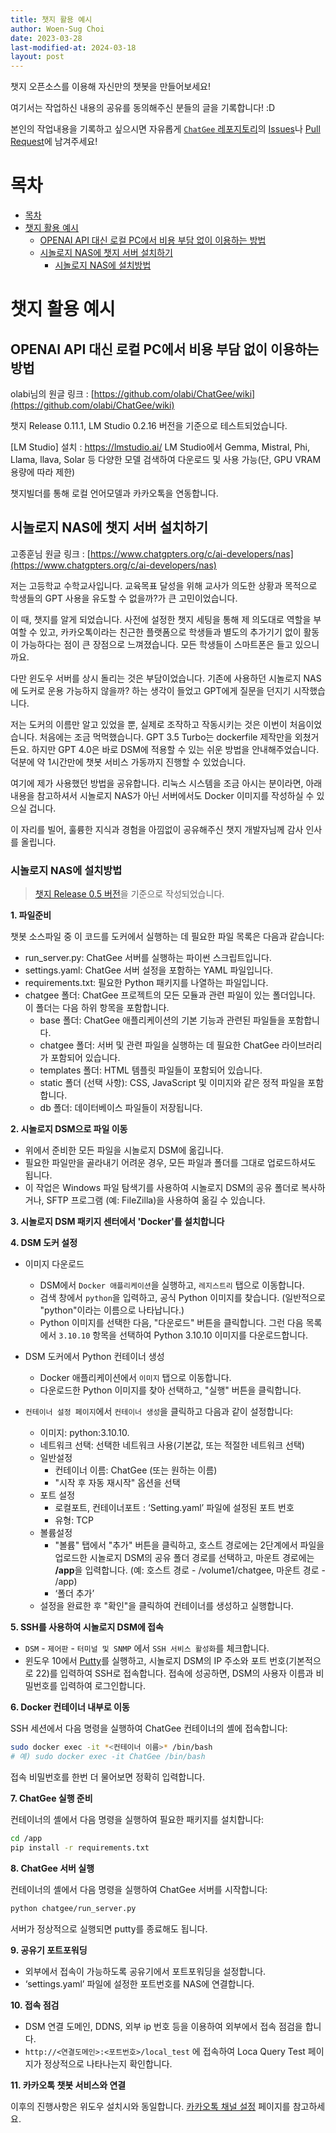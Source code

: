 ```yaml
---
title: 챗지 활용 예시
author: Woen-Sug Choi
date: 2023-03-28
last-modified-at: 2024-03-18
layout: post
---
```


챗지 오픈소스를 이용해 자신만의 챗봇을 만들어보세요!

여기서는 작업하신 내용의 공유를 동의해주신 분들의 글을 기록합니다! :D

본인의 작업내용을 기록하고 싶으시면 자유롭게 [`ChatGee` 레포지토리](https://github.com/woensug-choi/ChatGee)의 [Issues](https://github.com/woensug-choi/ChatGee/issues)나 [Pull Request](https://github.com/woensug-choi/ChatGee/pulls)에 남겨주세요!

# 목차

- [목차](#목차)
- [챗지 활용 예시](#챗지-활용-예시)
  - [OPENAI API 대신 로컬 PC에서 비용 부담 없이 이용하는 방법](#OPENAI-API-대신-로컬-PC에서-비용-부담-없이-이용하는-방법)
  - [시놀로지 NAS에 챗지 서버 설치하기](#시놀로지-nas에-챗지-서버-설치하기)
    - [시놀로지 NAS에 설치방법](#시놀로지-nas에-설치방법)

# 챗지 활용 예시

## OPENAI API 대신 로컬 PC에서 비용 부담 없이 이용하는 방법

olabi님의 원글 링크 : [https://github.com/olabi/ChatGee/wiki](https://github.com/olabi/ChatGee/wiki)

챗지 Release 0.11.1, LM Studio 0.2.16 버전을 기준으로 테스트되었습니다.

[LM Studio] 설치 : https://lmstudio.ai/
LM Studio에서 Gemma, Mistral, Phi, Llama, llava, Solar 등 다양한 모델 검색하여 다운로드 및 사용 가능(단, GPU VRAM 용량에 따라 제한)

챗지빌더를 통해 로컬 언어모델과 카카오톡을 연동합니다.


## 시놀로지 NAS에 챗지 서버 설치하기

고종훈님 원글 링크 : [https://www.chatgpters.org/c/ai-developers/nas](https://www.chatgpters.org/c/ai-developers/nas)

저는 고등학교 수학교사입니다.
교육목표 달성을 위해 교사가 의도한 상황과 목적으로 학생들의 GPT 사용을 유도할 수 없을까?가 큰 고민이었습니다.

이 때, 챗지를 알게 되었습니다.
사전에 설정한 챗지 세팅을 통해 제 의도대로 역할을 부여할 수 있고, 카카오톡이라는 친근한 플랫폼으로 학생들과 별도의 추가기기 없이 활동이 가능하다는 점이 큰 장점으로 느껴졌습니다. 
모든 학생들이 스마트폰은 들고 있으니까요.

다만 윈도우 서버를 상시 돌리는 것은 부담이었습니다.
기존에 사용하던 시놀로지 NAS에 도커로 운용 가능하지 않을까? 하는 생각이 들었고 GPT에게 질문을 던지기 시작했습니다.

저는 도커의 이름만 알고 있었을 뿐, 실제로 조작하고 작동시키는 것은 이번이 처음이었습니다.
처음에는 조금 먹먹했습니다. GPT 3.5 Turbo는 dockerfile 제작만을 외쳤거든요.
하지만 GPT 4.0은 바로 DSM에 적용할 수 있는 쉬운 방법을 안내해주었습니다.
덕분에 약 1시간만에 챗봇 서비스 가동까지 진행할 수 있었습니다.

여기에 제가 사용했던 방법을 공유합니다.
리눅스 시스템을 조금 아시는 분이라면, 아래 내용을 참고하셔서 시놀로지 NAS가 아닌 서버에서도 Docker 이미지를 작성하실 수 있으실 겁니다.

이 자리를 빌어, 훌륭한 지식과 경험을 아낌없이 공유해주신 챗지 개발자님께 감사 인사를 올립니다.

### 시놀로지 NAS에 설치방법

> [챗지 Release 0.5 버전](https://github.com/woensug-choi/ChatGee/releases/tag/v0.5)을 기준으로 작성되었습니다.

**1. 파일준비**
  
  챗봇 소스파일 중 이 코드를 도커에서 실행하는 데 필요한 파일 목록은 다음과 같습니다: 

   - run_server.py: ChatGee 서버를 실행하는 파이썬 스크립트입니다.
   - settings.yaml: ChatGee 서버 설정을 포함하는 YAML 파일입니다.
   - requirements.txt: 필요한 Python 패키지를 나열하는 파일입니다.
   - chatgee 폴더: ChatGee 프로젝트의 모든 모듈과 관련 파일이 있는 폴더입니다. 이 폴더는 다음 하위 항목을 포함합니다. 
      - base 폴더: ChatGee 애플리케이션의 기본 기능과 관련된 파일들을 포함합니다.
      - chatgee 폴더: 서버 및 관련 파일을 실행하는 데 필요한 ChatGee 라이브러리가 포함되어 있습니다.
      - templates 폴더: HTML 템플릿 파일들이 포함되어 있습니다.
      - static 폴더 (선택 사항): CSS, JavaScript 및 이미지와 같은 정적 파일을 포함합니다.
      - db 폴더: 데이터베이스 파일들이 저장됩니다.

**2. 시놀로지 DSM으로 파일 이동**
   
  - 위에서 준비한 모든 파일을 시놀로지 DSM에 옮깁니다.
  - 필요한 파일만을 골라내기 어려운 경우, 모든 파일과 폴더를 그대로 업로드하셔도 됩니다. 
  - 이 작업은 Windows 파일 탐색기를 사용하여 시놀로지 DSM의 공유 폴더로 복사하거나, SFTP 프로그램 (예: FileZilla)을 사용하여 옮길 수 있습니다.

**3. 시놀로지 DSM 패키지 센터에서 'Docker'를 설치합니다**


**4. DSM 도커 설정**
   
  - 이미지 다운로드
    - DSM에서 `Docker 애플리케이션`을 실행하고, `레지스트리` 탭으로 이동합니다.
    - 검색 창에서 `python`을 입력하고, 공식 Python 이미지를 찾습니다. (일반적으로 "python"이라는 이름으로 나타납니다.)
    - Python 이미지를 선택한 다음, "다운로드" 버튼을 클릭합니다.
    그런 다음 목록에서 `3.10.10` 항목을 선택하여 Python 3.10.10 이미지를 다운로드합니다.

  - DSM 도커에서 Python 컨테이너 생성 
    - Docker 애플리케이션에서 `이미지` 탭으로 이동합니다.
    - 다운로드한 Python 이미지를 찾아 선택하고, "실행" 버튼을 클릭합니다.

  - `컨테이너 설정 페이지`에서 `컨테이너 생성`을 클릭하고 다음과 같이 설정합니다: 
    - 이미지: python:3.10.10.
    - 네트워크 선택: 선택한 네트워크 사용(기본값, 또는 적절한 네트워크 선택)
    - 일반설정
      - 컨테이너 이름: ChatGee (또는 원하는 이름)
      - "시작 후 자동 재시작" 옵션을 선택
    - 포트 설정 
      - 로컬포트, 컨테이너포트 : ‘Setting.yaml’ 파일에 설정된 포트 번호
      - 유형: TCP
    - 볼륨설정 
      - "볼륨" 탭에서 "추가" 버튼을 클릭하고, 호스트 경로에는 2단계에서 파일을 업로드한 시놀로지 DSM의 공유 폴더 경로를 선택하고, 마운트 경로에는 **/app**을 입력합니다. (예: 호스트 경로 - /volume1/chatgee, 마운트 경로 - /app)
      - ‘폴더 추가’
    - 설정을 완료한 후 "확인"을 클릭하여 컨테이너를 생성하고 실행합니다.


**5. SSH를 사용하여 시놀로지 DSM에 접속**
   
  - `DSM` - `제어판` - `터미널 및 SNMP` 에서 `SSH 서비스 활성화`를 체크합니다.
  - 윈도우 10에서 [Putty](https://the.earth.li/~sgtatham/putty/latest/w64/putty.exe)를 실행하고, 시놀로지 DSM의 IP 주소와 포트 번호(기본적으로 22)를 입력하여 SSH로 접속합니다. 접속에 성공하면, DSM의 사용자 이름과 비밀번호를 입력하여 로그인합니다.


**6. Docker 컨테이너 내부로 이동**

  SSH 세션에서 다음 명령을 실행하여 ChatGee 컨테이너의 셸에 접속합니다:
  
  ```bash
  sudo docker exec -it *<컨테이너 이름>* /bin/bash
  # 예) sudo docker exec -it ChatGee /bin/bash
  ```

  접속 비밀번호를 한번 더 물어보면 정확히 입력합니다.

**7. ChatGee 실행 준비**
   
  컨테이너의 셸에서 다음 명령을 실행하여 필요한 패키지를 설치합니다:

  ```bash
  cd /app
  pip install -r requirements.txt
  ```

**8. ChatGee 서버 실행**
   
  컨테이너의 셸에서 다음 명령을 실행하여 ChatGee 서버를 시작합니다:

  ```bash
  python chatgee/run_server.py
  ```
  
  서버가 정상적으로 실행되면 putty를 종료해도 됩니다.

**9. 공유기 포트포워딩**
    
  - 외부에서 접속이 가능하도록 공유기에서 포트포워딩을 설정합니다.
  - ‘settings.yaml’ 파일에 설정한 포트번호를 NAS에 연결합니다.

**10. 접속 점검**

  - DSM 연결 도메인, DDNS, 외부 ip 번호 등을 이용하여 외부에서 접속 점검을 합니다.
  - `http://<연결도메인>:<포트번호>/local_test` 에 접속하여 Loca Query Test 페이지가 정상적으로 나타나는지 확인합니다.
   
**11. 카카오톡 챗봇 서비스와 연결**

  이후의 진행사항은 위도우 설치시와 동일합니다. [카카오톡 채널 설정](https://woensug-choi.github.io/ChatGee/KakaoTalk_Channel.html) 페이지를 참고하세요.